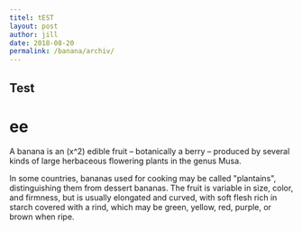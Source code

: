 ```yaml
---
titel: tEST
layout: post
author: jill
date: 2018-08-20
permalink: /banana/archiv/
---
```

## Test
# ee
A banana is an \(x^2\) edible fruit – botanically a berry – produced by several
kinds of large herbaceous flowering plants in the genus Musa.

In some countries, bananas used for cooking may be called "plantains",
distinguishing them from dessert bananas. The fruit is variable in size,
color, and firmness, but is usually elongated and curved, with soft
flesh rich in starch covered with a rind, which may be green, yellow,
red, purple, or brown when ripe.
